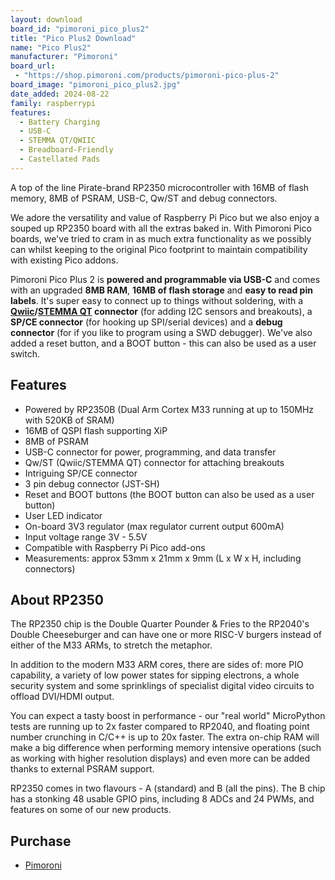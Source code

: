 ```yaml
---
layout: download
board_id: "pimoroni_pico_plus2"
title: "Pico Plus2 Download"
name: "Pico Plus2"
manufacturer: "Pimoroni"
board_url:
 - "https://shop.pimoroni.com/products/pimoroni-pico-plus-2"
board_image: "pimoroni_pico_plus2.jpg"
date_added: 2024-08-22
family: raspberrypi
features:
  - Battery Charging
  - USB-C
  - STEMMA QT/QWIIC
  - Breadboard-Friendly
  - Castellated Pads
---
```


A top of the line Pirate-brand RP2350 microcontroller with 16MB of flash memory, 8MB of PSRAM, USB-C, Qw/ST and debug connectors.

We adore the versatility and value of Raspberry Pi Pico but we also enjoy a souped up RP2350 board with all the extras baked in. With Pimoroni Pico boards, we've tried to cram in as much extra functionality as we possibly can whilst keeping to the original Pico footprint to maintain compatibility with existing Pico addons.

Pimoroni Pico Plus 2 is **powered and programmable via USB-C** and comes with an upgraded **8MB RAM**, **16MB of flash storage** and **easy to read pin labels**. It's super easy to connect up to things without soldering, with a **[Qwiic](https://shop.pimoroni.com/collections/qwiic)/[STEMMA QT](https://shop.pimoroni.com/collections/stemma-qt) connector** (for adding I2C sensors and breakouts), a **SP/CE connector** (for hooking up SPI/serial devices) and a **debug connector** (for if you like to program using a SWD debugger). We've also added a reset button, and a BOOT button - this can also be used as a user switch.

## Features

- Powered by RP2350B (Dual Arm Cortex M33 running at up to 150MHz with 520KB of SRAM)
- 16MB of QSPI flash supporting XiP
- 8MB of PSRAM
- USB-C connector for power, programming, and data transfer
- Qw/ST (Qwiic/STEMMA QT) connector for attaching breakouts
- Intriguing SP/CE connector
- 3 pin debug connector (JST-SH)
- Reset and BOOT buttons (the BOOT button can also be used as a user button)
- User LED indicator
- On-board 3V3 regulator (max regulator current output 600mA)
- Input voltage range 3V - 5.5V
- Compatible with Raspberry Pi Pico add-ons
- Measurements: approx 53mm x 21mm x 9mm (L x W x H, including connectors)

## About RP2350

The RP2350 chip is the Double Quarter Pounder & Fries to the RP2040's Double Cheeseburger and can have one or more RISC-V burgers instead of either of the M33 ARMs, to stretch the metaphor.

In addition to the modern M33 ARM cores, there are sides of: more PIO capability, a variety of low power states for sipping electrons, a whole security system and some sprinklings of specialist digital video circuits to offload DVI/HDMI output.

You can expect a tasty boost in performance - our "real world" MicroPython tests are running up to 2x faster compared to RP2040, and floating point number crunching in C/C++ is up to 20x faster. The extra on-chip RAM will make a big difference when performing memory intensive operations (such as working with higher resolution displays) and even more can be added thanks to external PSRAM support.

RP2350 comes in two flavours - A (standard) and B (all the pins). The B chip has a stonking 48 usable GPIO pins, including 8 ADCs and 24 PWMs, and features on some of our new products.


## Purchase
* [Pimoroni](https://shop.pimoroni.com/products/pimoroni-pico-plus-2)
